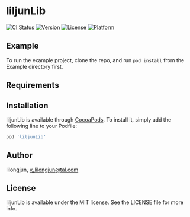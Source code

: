# liljunLib

[![CI Status](https://img.shields.io/travis/lilongjun/liljunLib.svg?style=flat)](https://travis-ci.org/lilongjun/liljunLib)
[![Version](https://img.shields.io/cocoapods/v/liljunLib.svg?style=flat)](https://cocoapods.org/pods/liljunLib)
[![License](https://img.shields.io/cocoapods/l/liljunLib.svg?style=flat)](https://cocoapods.org/pods/liljunLib)
[![Platform](https://img.shields.io/cocoapods/p/liljunLib.svg?style=flat)](https://cocoapods.org/pods/liljunLib)

## Example

To run the example project, clone the repo, and run `pod install` from the Example directory first.

## Requirements

## Installation

liljunLib is available through [CocoaPods](https://cocoapods.org). To install
it, simply add the following line to your Podfile:

```ruby
pod 'liljunLib'
```

## Author

lilongjun, v_lilongjun@tal.com

## License

liljunLib is available under the MIT license. See the LICENSE file for more info.
